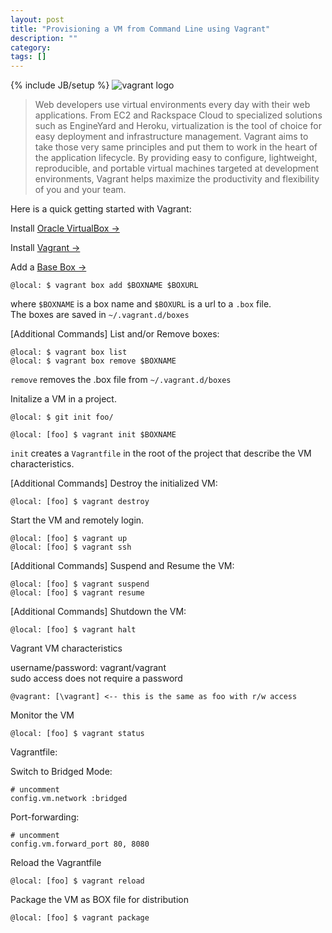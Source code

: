 ```yaml
---
layout: post
title: "Provisioning a VM from Command Line using Vagrant"
description: ""
category: 
tags: []
---
```

{% include JB/setup %}
![vagrant logo](http://ajohnstone.com/wp-content/uploads/2011/12/vagrant_chilling.png)

> Web developers use virtual environments every day with their web applications. From EC2 and Rackspace Cloud to specialized 
> solutions such as EngineYard and Heroku, virtualization is the tool of choice for easy deployment and infrastructure management. 
> Vagrant aims to take those very same principles and put them to work in the heart of the application lifecycle. By providing easy 
> to configure, lightweight, reproducible, and portable virtual machines targeted at development environments, Vagrant helps 
> maximize the productivity and flexibility of you and your team.

Here is a quick getting started with Vagrant:  

Install [Oracle VirtualBox &rarr;](https://www.virtualbox.org/wiki/Downloads)

Install [Vagrant &rarr;](http://downloads.vagrantup.com/)

Add a [Base Box &rarr;](http://vagrantbox.es/)

	@local: $ vagrant box add $BOXNAME $BOXURL
	
where `$BOXNAME` is a box name and `$BOXURL` is a url to a `.box` file.  
The boxes are saved in `~/.vagrant.d/boxes`
	
[Additional Commands] List and/or Remove boxes:
	
	@local: $ vagrant box list
	@local: $ vagrant box remove $BOXNAME
			
`remove` removes the .box file from `~/.vagrant.d/boxes`
		
Initalize a VM in a project.

	@local: $ git init foo/
		
	@local: [foo] $ vagrant init $BOXNAME
		
`init` creates a `Vagrantfile` in the root of the project that describe the VM characteristics.
		
[Additional Commands] Destroy the initialized VM:
	
	@local: [foo] $ vagrant destroy
			
Start the VM and remotely login.

	@local: [foo] $ vagrant up
	@local: [foo] $ vagrant ssh
		
[Additional Commands] Suspend and Resume the VM:
	
	@local: [foo] $ vagrant suspend
	@local: [foo] $ vagrant resume
			
[Additional Commands] Shutdown the VM:	
	
	@local: [foo] $ vagrant halt
			
Vagrant VM characteristics

username/password: vagrant/vagrant  
sudo access does not require a password
	
	@vagrant: [\vagrant] <-- this is the same as foo with r/w access


Monitor the VM

	@local: [foo] $ vagrant status
		
			
Vagrantfile:

Switch to Bridged Mode:
	
	# uncomment
	config.vm.network :bridged
			
Port-forwarding:
	
	# uncomment
	config.vm.forward_port 80, 8080	
			
Reload the Vagrantfile
	
	@local: [foo] $ vagrant reload
			
Package the VM as BOX file for distribution

	@local: [foo] $ vagrant package	